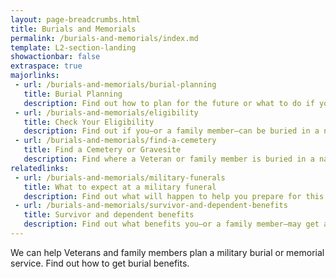 ```yaml
---
layout: page-breadcrumbs.html
title: Burials and Memorials
permalink: /burials-and-memorials/index.md
template: L2-section-landing
showactionbar: false
extraspace: true
majorlinks:
 - url: /burials-and-memorials/burial-planning
   title: Burial Planning
   description: Find out how to plan for the future or what to do if your family member has just died.
 - url: /burials-and-memorials/eligibility
   title: Check Your Eligibility
   description: Find out if you—or a family member—can be buried in a national VA cemetery or get other burial honors.
 - url: /burials-and-memorials/find-a-cemetery
   title: Find a Cemetery or Gravesite 
   description: Find where a Veteran or family member is buried in a national, state, military, or Department of the Interior cemetery.
relatedlinks:
 - url: /burials-and-memorials/military-funerals
   title: What to expect at a military funeral
   description: Find out what will happen to help you prepare for this day.
 - url: /burials-and-memorials/survivor-and-dependent-benefits
   title: Survivor and dependent benefits
   description: Find out what benefits you—or a family member—may get after the loss of a Veteran.
---
```


We can help Veterans and family members plan a military burial or memorial service. Find out how to get burial benefits. 


